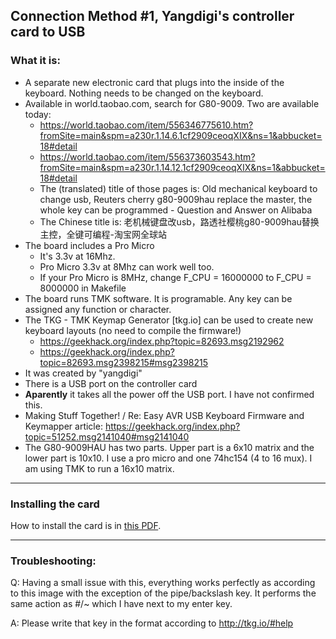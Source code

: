 ## Connection Method #1, Yangdigi's controller card to USB

### What it is:

* A separate new electronic card that plugs into the inside of the keyboard. Nothing needs to be changed on the keyboard.
* Available in world.taobao.com, search for G80-9009. Two are available today:
    * https://world.taobao.com/item/556346775610.htm?fromSite=main&spm=a230r.1.14.6.1cf2909ceoqXIX&ns=1&abbucket=18#detail
    * https://world.taobao.com/item/556373603543.htm?fromSite=main&spm=a230r.1.14.12.1cf2909ceoqXIX&ns=1&abbucket=18#detail
    * The (translated) title of those pages is: Old mechanical keyboard to change usb, Reuters cherry g80-9009hau replace the master, the whole key can be programmed - Question and Answer on Alibaba
    * The Chinese title is: 老机械键盘改usb，路透社樱桃g80-9009hau替换主控，全键可编程-淘宝网全球站
* The board includes a Pro Micro
    * It's 3.3v at 16Mhz.
    * Pro Micro 3.3v at 8Mhz can work well too.
    * If your Pro Micro is 8MHz, change F_CPU = 16000000 to F_CPU = 8000000 in Makefile
* The board runs TMK software. It is programable. Any key can be assigned any function or character.
* The TKG - TMK Keymap Generator [tkg.io] can be used to create new keyboard layouts (no need to compile the firmware!)
    * https://geekhack.org/index.php?topic=82693.msg2192962
    * https://geekhack.org/index.php?topic=82693.msg2398215#msg2398215
* It was created by "yangdigi"
* There is a USB port on the controller card
* **Aparently** it takes all the power off the USB port. I have not confirmed this.
* Making Stuff Together! / Re: Easy AVR USB Keyboard Firmware and Keymapper article: https://geekhack.org/index.php?topic=51252.msg2141040#msg2141040
* The G80-9009HAU has two parts. Upper part is a 6x10 matrix and the lower part
is 10x10. I use a pro micro and one 74hc154 (4 to 16 mux). I am using TMK to run
a 16x10 matrix.

---
### Installing the card

How to install the card is in [this PDF](../master/pdfs/Yangdigi-controller-to-USB-G80-9009.pdf "Yangdigi controller instructions").


---

### Troubleshooting:
Q: Having a small issue with this, everything works perfectly as according to this
image with the exception of the pipe/backslash key. It performs the same action
as #/~ which I have next to my enter key.

A: Please write that key in the format according to http://tkg.io/#help

